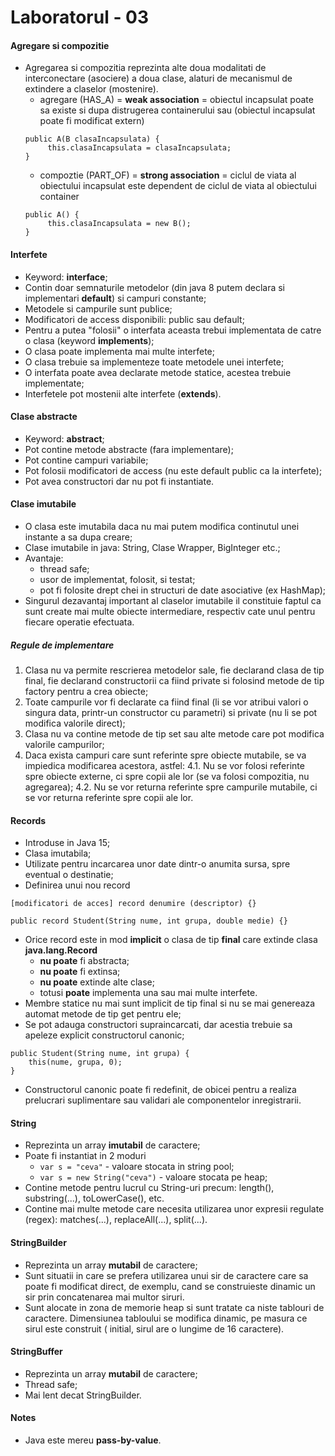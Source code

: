 # Laboratorul - 03

#### Agregare si compozitie
-  Agregarea si compozitia reprezinta alte doua modalitati de interconectare (asociere) a doua 
clase, alaturi de mecanismul de extindere a claselor (mostenire). 
   - agregare (HAS_A) = **weak association** = obiectul incapsulat poate sa existe si dupa distrugerea containerului sau (obiectul incapsulat poate fi modificat extern)
   ```
   public A(B clasaIncapsulata) {
        this.clasaIncapsulata = clasaIncapsulata;
   }
   ```
   - compoztie (PART_OF) = **strong association** = ciclul de viata al obiectului incapsulat este dependent de ciclul de viata al obiectului container
   ```
   public A() {
        this.clasaIncapsulata = new B();
   }
   ```

#### Interfete
- Keyword: **interface**;
- Contin doar semnaturile metodelor (din java 8 putem declara si implementari **default**) si campuri constante;
- Metodele si campurile sunt publice;
- Modificatori de access disponibili: public sau default;
- Pentru a putea "folosii" o interfata aceasta trebui implementata de catre o clasa (keyword **implements**);
- O clasa poate implementa mai multe interfete;
- O clasa trebuie sa implementeze toate metodele unei interfete;
- O interfata poate avea declarate metode statice, acestea trebuie implementate;
- Interfetele pot mostenii alte interfete (**extends**).

#### Clase abstracte
- Keyword: **abstract**;
- Pot contine metode abstracte (fara implementare);
- Pot contine campuri variabile;
- Pot folosii modificatori de access (nu este default public ca la interfete);
- Pot avea constructori dar nu pot fi instantiate.

#### Clase imutabile
- O clasa este imutabila daca nu mai putem modifica
continutul unei instante a sa dupa creare;
- Clase imutabile in java: String, Clase Wrapper, BigInteger etc.;
- Avantaje:
  - thread safe;
  - usor de implementat, folosit, si testat;
  - pot fi folosite drept chei in structuri de date asociative (ex HashMap);
- Singurul dezavantaj important al claselor imutabile il constituie faptul ca sunt create mai multe obiecte intermediare, respectiv cate unul pentru fiecare operatie efectuata.

##### Regule de implementare
1. Clasa nu va permite rescrierea metodelor sale, fie declarand clasa de tip final, fie
declarand constructorii ca fiind private si folosind metode de tip factory pentru a
crea obiecte;
2. Toate campurile vor fi declarate ca fiind final (li se vor atribui valori o singura data,
printr-un constructor cu parametri) si private (nu li se pot modifica valorile direct);
3. Clasa nu va contine metode de tip set sau alte metode care pot modifica valorile
campurilor;
4. Daca exista campuri care sunt referinte spre obiecte mutabile, se va impiedica
modificarea acestora, astfel:
    4.1. Nu se vor folosi referinte spre obiecte externe, ci spre copii ale lor (se va folosi compozitia, nu agregarea);
    4.2. Nu se vor returna referinte spre campurile mutabile, ci se vor returna referinte spre copii ale lor.

#### Records
- Introduse in Java 15;
- Clasa imutabila;
- Utilizate pentru incarcarea unor date dintr-o anumita sursa, spre eventual o destinatie;
- Definirea unui nou record
```
[modificatori de acces] record denumire (descriptor) {}
```
```
public record Student(String nume, int grupa, double medie) {}
```
- Orice record este in mod **implicit** o clasa de tip **final** care extinde clasa **java.lang.Record**
  - **nu poate** fi abstracta;
  - **nu poate** fi extinsa;
  - **nu poate** extinde alte clase;
  - totusi **poate** implementa una sau mai multe interfete.
- Membre statice nu mai sunt implicit de tip final si nu se mai genereaza automat metode de tip get pentru ele;
- Se pot adauga constructori supraincarcati, dar acestia trebuie sa apeleze explicit constructorul canonic;
```
public Student(String nume, int grupa) {
    this(nume, grupa, 0);
}
```
- Constructorul canonic poate fi redefinit, de obicei pentru a realiza prelucrari suplimentare sau validari ale componentelor inregistrarii.

#### String
- Reprezinta un array **imutabil** de caractere;
- Poate fi instantiat in 2 moduri
  - ```var s = "ceva"``` - valoare stocata in string pool;
  - ```var s = new String("ceva")``` - valoare stocata pe heap;
- Contine metode pentru lucrul cu String-uri precum: length(), substring(...), toLowerCase(), etc.
- Contine mai multe metode care necesita utilizarea unor expresii regulate (regex): matches(...), replaceAll(...), split(...).

#### StringBuilder
- Reprezinta un array **mutabil** de caractere;
- Sunt situatii in care se prefera utilizarea unui sir de caractere care sa poate fi modificat direct, de exemplu, cand se construieste dinamic un sir prin concatenarea mai multor siruri.
- Sunt alocate in zona de memorie heap si sunt
tratate ca niste tablouri de caractere. Dimensiunea tabloului se modifica dinamic, pe masura ce sirul este construit ( initial, sirul are o lungime de 16 caractere).

#### StringBuffer
- Reprezinta un array **mutabil** de caractere;
- Thread safe;
- Mai lent decat StringBuilder.

#### Notes
- Java este mereu **pass-by-value**.